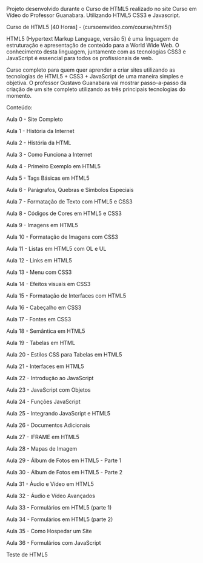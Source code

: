 
Projeto desenvolvido durante o Curso de HTML5 realizado no site Curso em Vídeo do Professor Guanabara. Utilizando HTML5 CSS3 e Javascript.


Curso de HTML5 [40 Horas] - (cursoemvideo.com/course/html5/)

HTML5 (Hypertext Markup Language, versão 5) é uma linguagem de estruturação e apresentação de conteúdo para a World Wide Web. O conhecimento desta linguagem, juntamente com as tecnologias CSS3 e JavaScript é essencial para todos os profissionais de web.

Curso completo para quem quer aprender a criar sites utilizando as tecnologias de HTML5 + CSS3 + JavaScript de uma maneira simples e objetiva. O professor Gustavo Guanabara vai mostrar passo-a-passo da criação de um site completo utilizando as três principais tecnologias do momento.


Conteúdo:

Aula 0 - Site Completo

Aula 1 - História da Internet

Aula 2 - História da HTML

Aula 3 - Como Funciona a Internet

Aula 4 - Primeiro Exemplo em HTML5

Aula 5 - Tags Básicas em HTML5

Aula 6 - Parágrafos, Quebras e Símbolos Especiais

Aula 7 - Formatação de Texto com HTML5 e CSS3

Aula 8 - Códigos de Cores em HTML5 e CSS3

Aula 9 - Imagens em HTML5

Aula 10 - Formatação de Imagens com CSS3

Aula 11 - Listas em HTML5 com OL e UL

Aula 12 - Links em HTML5

Aula 13 - Menu com CSS3

Aula 14 - Efeitos visuais em CSS3

Aula 15 - Formatação de Interfaces com HTML5

Aula 16 - Cabeçalho em CSS3

Aula 17 - Fontes em CSS3

Aula 18 - Semântica em HTML5

Aula 19 - Tabelas em HTML

Aula 20 - Estilos CSS para Tabelas em HTML5

Aula 21 - Interfaces em HTML5

Aula 22 - Introdução ao JavaScript

Aula 23 - JavaScript com Objetos

Aula 24 - Funções JavaScript

Aula 25 - Integrando JavaScript e HTML5

Aula 26 - Documentos Adicionais

Aula 27 - IFRAME em HTML5

Aula 28 - Mapas de Imagem

Aula 29 - Álbum de Fotos em HTML5 - Parte 1

Aula 30 - Álbum de Fotos em HTML5 - Parte 2

Aula 31 - Áudio e Vídeo em HTML5

Aula 32 - Áudio e Vídeo Avançados

Aula 33 - Formulários em HTML5 (parte 1)

Aula 34 - Formulários em HTML5 (parte 2)

Aula 35 - Como Hospedar um Site

Aula 36 - Formulários com JavaScript

Teste de HTML5




